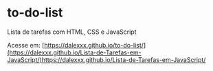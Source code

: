 # to-do-list
Lista de tarefas com HTML, CSS e JavaScript

Acesse em: [https://dalexxx.github.io/to-do-list/](https://dalexxx.github.io/Lista-de-Tarefas-em-JavaScript/)https://dalexxx.github.io/Lista-de-Tarefas-em-JavaScript/
 
